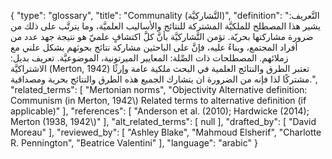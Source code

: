 {
    "type": "glossary",
    "title": "Communality (التَّشاركيَّة)",
    "definition": "التَّعريف: يشير هذا المصطلح للملكيَّة المشتركة للنتائج والأساليب العلميَّة، وما يترتَّب على ذلك من ضرورة مشاركتها بحريّة.  تؤمن التَّشاركيَّة  بأنَّ كلَّ اكتشافٍ علميّ هو نتيجة جهد عدد من أفراد المجتمع، وبناءً عليه، فإنَّ على الباحثين مشاركة نتائج بحوثهم بشكل علني  مع زملائهم.  المصطلحات ذات الصِّلة: المعايير الميرتونية، الموضوعيَّة.  تعريف بديل: الاشتراكيَّة (Merton, 1942)  تعتبر الطرق والنتائج العلمية في البحث ملكية عامة وإرثًا مشتركًا لذا فإنه من الضرورة ان يتشارك الجميع هذه الطرق والنتائج  بحرية ومصداقية.",
    "related_terms": [
        "Mertonian norms",
        "Objectivity Alternative definition: Communism (in Merton, 1942\\) Related terms to alternative definition (if applicable)"
    ],
    "references": [
        "Anderson et al. (2010); Hardwicke (2014); Merton (1938, 1942\\)"
    ],
    "alt_related_terms": [
        null
    ],
    "drafted_by": [
        "David Moreau"
    ],
    "reviewed_by": [
        "Ashley Blake",
        "Mahmoud Elsherif",
        "Charlotte R. Pennington",
        "Beatrice Valentini"
    ],
    "language": "arabic"
}